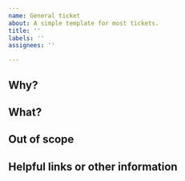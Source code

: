 ```yaml
---
name: General ticket
about: A simple template for most tickets.
title: ''
labels: ''
assignees: ''

---
```


## Why?

## What?

## Out of scope

## Helpful links or other information
